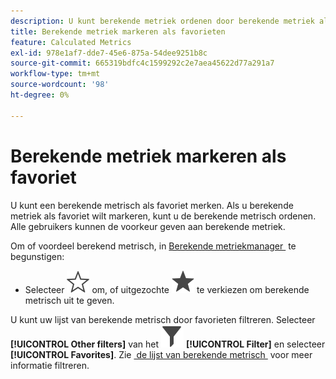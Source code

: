 ```yaml
---
description: U kunt berekende metriek ordenen door berekende metriek als favorieten te markeren.
title: Berekende metriek markeren als favorieten
feature: Calculated Metrics
exl-id: 978e1af7-dde7-45e6-875a-54dee9251b8c
source-git-commit: 665319bdfc4c1599292c2e7aea45622d77a291a7
workflow-type: tm+mt
source-wordcount: '98'
ht-degree: 0%

---
```


# Berekende metriek markeren als favoriet

U kunt een berekende metrisch als favoriet merken. Als u berekende metriek als favoriet wilt markeren, kunt u de berekende metrisch ordenen. Alle gebruikers kunnen de voorkeur geven aan berekende metriek.

Om of voordeel berekend metrisch, in [&#x200B; Berekende metriekmanager &#x200B;](cm-manager.md) te begunstigen:

* Selecteer ![&#x200B; StarOutline &#x200B;](/help/assets/icons/StarOutline.svg) om, of uitgezochte ![&#x200B; Ster &#x200B;](/help/assets/icons/Star.svg) te verkiezen om berekende metrisch uit te geven.

U kunt uw lijst van berekende metrisch door favorieten filtreren. Selecteer **[!UICONTROL Other filters]** van het ![&#x200B; paneel van de Filter &#x200B;](/help/assets/icons/Filter.svg) **[!UICONTROL Filter]** en selecteer **[!UICONTROL Favorites]**. Zie [&#x200B; de lijst van berekende metrisch &#x200B;](cm-filter.md) voor meer informatie filtreren.
